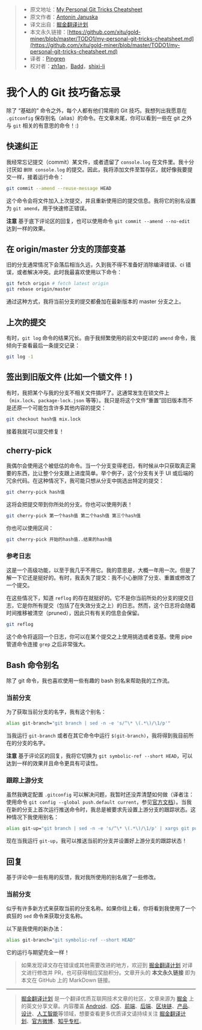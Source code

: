 > * 原文地址：[My Personal Git Tricks Cheatsheet](https://dev.to/antjanus/my-personal-git-tricks-cheatsheet-23j1)
> * 原文作者：[Antonin Januska](https://dev.to/antjanus)
> * 译文出自：[掘金翻译计划](https://github.com/xitu/gold-miner)
> * 本文永久链接：[https://github.com/xitu/gold-miner/blob/master/TODO1/my-personal-git-tricks-cheatsheet.md](https://github.com/xitu/gold-miner/blob/master/TODO1/my-personal-git-tricks-cheatsheet.md)
> * 译者：[Pingren](https://github.com/Pingren)
> * 校对者：[zh1an](https://github.com/zh1an)，[Badd](https://github.com/Baddyo)，[shixi-li](https://github.com/shixi-li)

# 我个人的 Git 技巧备忘录

除了 “基础的” 命令之外，每个人都有他们常用的 Git 技巧。我想列出我愿意在 `.gitconfig` 保存别名（alias）的命令。在文章末尾，你可以看到一些在 git 之外与 `git` 相关的有意思的命令！:)

## 快速纠正

我经常忘记提交（commit）某文件，或者遗留了 `console.log` 在文件里。我十分讨厌如 `删除 console.log` 的提交。因此，我将添加文件至暂存区，就好像我要提交一样，接着运行命令：

```bash
git commit --amend --reuse-message HEAD
```

这个命令会将文件加入上次提交，并且重新使用旧的提交信息。我将它的别名设置为 `git amend`，用于快速修正错误。

**注意** 基于底下评论区的回复，也可以使用命令 `git commit --amend --no-edit` 达到一样的效果。

## 在 origin/master 分支的顶部变基

旧的分支通常情况下会落后相当久远，久到我不得不准备好消除编译错误、ci 错误，或者解决冲突。此时我最喜欢使用以下命令：

```bash
git fetch origin # fetch latest origin
git rebase origin/master
```

通过这种方式，我将当前分支的提交都叠加在最新版本的 master 分支之上。

## 上次的提交

有时，`git log` 命令的结果冗长。由于我频繁使用的前文中提过的 `amend` 命令，我倾向于查看最后一条提交记录：

```bash
git log -1
```

## 签出到旧版文件 (比如一个锁文件！)

有时，我把某个与我的分支不相关文件搞坏了。这通常发生在锁文件上（`mix.lock`、`package-lock.json` 等等）。我只是将这个文件“重置”回旧版本而不是还原一个可能包含许多其他内容的提交：

```bash
git checkout hash值 mix.lock
```

接着我就可以提交修复！

## cherry-pick

我偶尔会使用这个被低估的命令。当一个分支变得老旧，有时候从中只获取真正需要的东西，比让整个分支跟上进度简单。举个例子，这个分支有关于 UI 或后端的冗余代码。在这种情况下，我可能只想从分支中挑选出特定的提交：

```bash
git cherry-pick hash值
```

这将会把提交带到你所处的分支。你也可以使用列表！

```bash
git cherry-pick 第一个hash值 第二个hash值 第三个hash值
```

你也可以使用区间：

```bash
git cherry-pick 开始的hash值..结束的hash值
```

### 参考日志

这是一个高级功能，以至于我几乎不用它。我的意思是，大概一年用一次。但是了解一下它还是挺好的。有时，我丢失了提交：我不小心删除了分支、重置或修改了一个提交。

在这些情况下，知道 `reflog` 的存在就挺好的。它不是你当前所处的分支的提交日志，它是你所有提交（包括了在失效分支之上）的日志。然而，这个日志将会随着时间推移被清空（pruned），因此只有有关的信息会保留。

```bash
git reflog
```

这个命令将返回一个日志，你可以在某个提交之上使用挑选或者变基。使用 pipe 管道命令连接 `grep` 之后非常强大。

## Bash 命令别名

除了 git 命令，我也喜欢使用一些有趣的 bash 别名来帮助我的工作流。

### 当前分支

为了获取当前分支的名字，我有这个别名：

```bash
alias git-branch="git branch | sed -n -e 's/^\* \(.*\)/\1/p'"
```

当我运行 `git-branch` 或者在其它命令中运行 `$(git-branch)`，我将得到我目前所在的分支的名字。

**注意** 基于评论区的回复，我将它切换为 `git symbolic-ref --short HEAD`，可以达到一样的效果并且命令更具有可读性。

### 跟踪上游分支

虽然我确定配置 `.gitconfig` 可以解决问题，我暂时还没弄清楚如何做（译者注：使用命令 `git config --global push.default current`，参见[官方文档](https://git-scm.com/docs/git-config/#Documentation/git-config.txt-pushdefault)）。当我在新的分支上首次运行推送命令时，我总是被要求先设置上游分支的跟踪状态。这种情况下我使用别名：

```bash
alias git-up="git branch | sed -n -e 's/^\* \(.*\)/\1/p' | xargs git push -u origin "
```

现在当我运行 `git-up`，我可以推送当前的分支并设置好上游分支的跟踪状态！

## 回复

基于评论中一些有用的反馈，我对我所使用的别名做了一些修改。

### 当前分支

似乎有许多新方式来获取当前的分支名称。如果你往上看，你将看到我使用了一个疯狂的 `sed` 命令来获取分支名称。

以下是我使用的新办法：

```bash
alias git-branch="git symbolic-ref --short HEAD"
```

它的运行与期望完全一样！

> 如果发现译文存在错误或其他需要改进的地方，欢迎到 [掘金翻译计划](https://github.com/xitu/gold-miner) 对译文进行修改并 PR，也可获得相应奖励积分。文章开头的 **本文永久链接** 即为本文在 GitHub 上的 MarkDown 链接。

---

> [掘金翻译计划](https://github.com/xitu/gold-miner) 是一个翻译优质互联网技术文章的社区，文章来源为 [掘金](https://juejin.im) 上的英文分享文章。内容覆盖 [Android](https://github.com/xitu/gold-miner#android)、[iOS](https://github.com/xitu/gold-miner#ios)、[前端](https://github.com/xitu/gold-miner#前端)、[后端](https://github.com/xitu/gold-miner#后端)、[区块链](https://github.com/xitu/gold-miner#区块链)、[产品](https://github.com/xitu/gold-miner#产品)、[设计](https://github.com/xitu/gold-miner#设计)、[人工智能](https://github.com/xitu/gold-miner#人工智能)等领域，想要查看更多优质译文请持续关注 [掘金翻译计划](https://github.com/xitu/gold-miner)、[官方微博](http://weibo.com/juejinfanyi)、[知乎专栏](https://zhuanlan.zhihu.com/juejinfanyi)。
